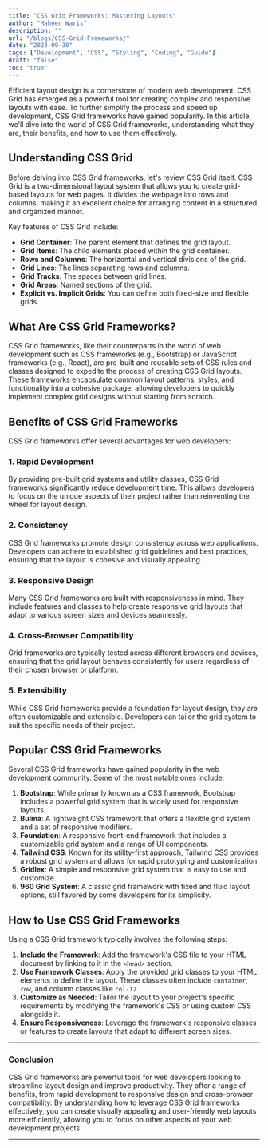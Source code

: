 ```yaml
---
title: "CSS Grid Frameworks: Mastering Layouts"
author: "Maheen Waris"
description: ""
url: "/blogs/CSS-Grid-Frameworks/"
date: "2023-09-30"
tags: ["Development", "CSS", "Styling", "Coding", "Guide"]
draft: "false"
toc: "true"
---
```


Efficient layout design is a cornerstone of modern web development. CSS Grid has emerged as a powerful tool for creating complex and responsive layouts with ease. To further simplify the process and speed up development, CSS Grid frameworks have gained popularity. In this article, we'll dive into the world of CSS Grid frameworks, understanding what they are, their benefits, and how to use them effectively.

## Understanding CSS Grid

Before delving into CSS Grid frameworks, let's review CSS Grid itself. CSS Grid is a two-dimensional layout system that allows you to create grid-based layouts for web pages. It divides the webpage into rows and columns, making it an excellent choice for arranging content in a structured and organized manner.

Key features of CSS Grid include:

- **Grid Container**: The parent element that defines the grid layout.
- **Grid Items**: The child elements placed within the grid container.
- **Rows and Columns**: The horizontal and vertical divisions of the grid.
- **Grid Lines**: The lines separating rows and columns.
- **Grid Tracks**: The spaces between grid lines.
- **Grid Areas**: Named sections of the grid.
- **Explicit vs. Implicit Grids**: You can define both fixed-size and flexible grids.

## What Are CSS Grid Frameworks?

CSS Grid frameworks, like their counterparts in the world of web development such as CSS frameworks (e.g., Bootstrap) or JavaScript frameworks (e.g., React), are pre-built and reusable sets of CSS rules and classes designed to expedite the process of creating CSS Grid layouts. These frameworks encapsulate common layout patterns, styles, and functionality into a cohesive package, allowing developers to quickly implement complex grid designs without starting from scratch.

## Benefits of CSS Grid Frameworks

CSS Grid frameworks offer several advantages for web developers:

### 1. Rapid Development

By providing pre-built grid systems and utility classes, CSS Grid frameworks significantly reduce development time. This allows developers to focus on the unique aspects of their project rather than reinventing the wheel for layout design.

### 2. Consistency

CSS Grid frameworks promote design consistency across web applications. Developers can adhere to established grid guidelines and best practices, ensuring that the layout is cohesive and visually appealing.

### 3. Responsive Design

Many CSS Grid frameworks are built with responsiveness in mind. They include features and classes to help create responsive grid layouts that adapt to various screen sizes and devices seamlessly.

### 4. Cross-Browser Compatibility

Grid frameworks are typically tested across different browsers and devices, ensuring that the grid layout behaves consistently for users regardless of their chosen browser or platform.

### 5. Extensibility

While CSS Grid frameworks provide a foundation for layout design, they are often customizable and extensible. Developers can tailor the grid system to suit the specific needs of their project.

## Popular CSS Grid Frameworks

Several CSS Grid frameworks have gained popularity in the web development community. Some of the most notable ones include:

1. **Bootstrap**: While primarily known as a CSS framework, Bootstrap includes a powerful grid system that is widely used for responsive layouts.
2. **Bulma**: A lightweight CSS framework that offers a flexible grid system and a set of responsive modifiers.
3. **Foundation**: A responsive front-end framework that includes a customizable grid system and a range of UI components.
4. **Tailwind CSS**: Known for its utility-first approach, Tailwind CSS provides a robust grid system and allows for rapid prototyping and customization.
5. **Gridlex**: A simple and responsive grid system that is easy to use and customize.
6. **960 Grid System**: A classic grid framework with fixed and fluid layout options, still favored by some developers for its simplicity.

## How to Use CSS Grid Frameworks

Using a CSS Grid framework typically involves the following steps:

1. **Include the Framework**: Add the framework's CSS file to your HTML document by linking to it in the `<head>` section.
2. **Use Framework Classes**: Apply the provided grid classes to your HTML elements to define the layout. These classes often include `container`, `row`, and column classes like `col-12`.
3. **Customize as Needed**: Tailor the layout to your project's specific requirements by modifying the framework's CSS or using custom CSS alongside it.
4. **Ensure Responsiveness**: Leverage the framework's responsive classes or features to create layouts that adapt to different screen sizes.

<hr>

### Conclusion

CSS Grid frameworks are powerful tools for web developers looking to streamline layout design and improve productivity. They offer a range of benefits, from rapid development to responsive design and cross-browser compatibility. By understanding how to leverage CSS Grid frameworks effectively, you can create visually appealing and user-friendly web layouts more efficiently, allowing you to focus on other aspects of your web development projects.

<script src="https://utteranc.es/client.js"
        repo="maheenwaris/Website"
        issue-term="pathname"
        theme="github-dark"
        crossorigin="anonymous"
        async>
</script>

---
